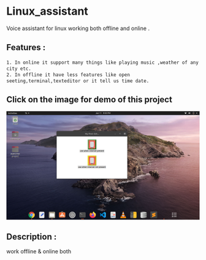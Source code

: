 # Linux_assistant
Voice assistant for linux working both offline and online .
## Features :
```
1. In online it support many things like playing music ,weather of any city etc.
2. In offline it have less features like open seeting,terminal,texteditor or it tell us time date.
```
## Click on the image for demo of this project
[![Demo of this project](images/Screenshot.png)](https://www.youtube.com/watch?v=A3JKLFbftW0&t=2s)


## Description :
work offline & online both
